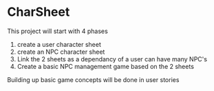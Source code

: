 # CharSheet
This project will start with 4 phases 
1. create a user character sheet
2. create an NPC character sheet 
3. Link the 2 sheets as a dependancy of a user can have many NPC's 
4. Create a basic NPC management game based on the 2 sheets

Building up basic game concepts will be done in user stories 
